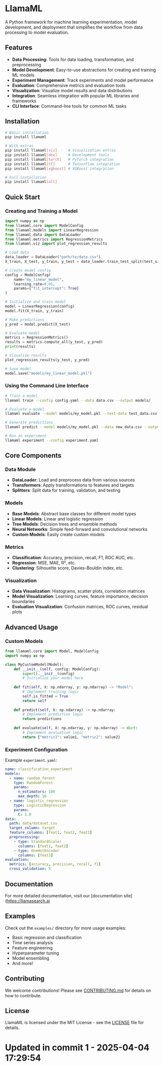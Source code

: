 # LlamaML

A Python framework for machine learning experimentation, model development, and deployment that simplifies the workflow from data processing to model evaluation.

## Features

- **Data Processing**: Tools for data loading, transformation, and preprocessing
- **Model Development**: Easy-to-use abstractions for creating and training ML models
- **Experiment Management**: Track experiments and model performance
- **Evaluation**: Comprehensive metrics and evaluation tools
- **Visualization**: Visualize model results and data distributions
- **Integration**: Seamless integration with popular ML libraries and frameworks
- **CLI Interface**: Command-line tools for common ML tasks

## Installation

```bash
# Basic installation
pip install llamaml

# With extras
pip install llamaml[viz]     # Visualization extras
pip install llamaml[dev]     # Development tools
pip install llamaml[torch]   # PyTorch integration
pip install llamaml[tf]      # TensorFlow integration
pip install llamaml[xgboost] # XGBoost integration

# Full installation
pip install llamaml[all]
```

## Quick Start

### Creating and Training a Model

```python
import numpy as np
from llamaml.core import ModelConfig
from llamaml.models import LinearRegression
from llamaml.data import DataLoader
from llamaml.metrics import RegressionMetrics
from llamaml.viz import plot_regression_results

# Load data
data_loader = DataLoader("path/to/data.csv")
X_train, X_test, y_train, y_test = data_loader.train_test_split(test_size=0.2)

# Create model config
config = ModelConfig(
    name="my_linear_model",
    learning_rate=0.01,
    params={"fit_intercept": True}
)

# Initialize and train model
model = LinearRegression(config)
model.fit(X_train, y_train)

# Make predictions
y_pred = model.predict(X_test)

# Evaluate model
metrics = RegressionMetrics()
results = metrics.compute_all(y_test, y_pred)
print(results)

# Visualize results
plot_regression_results(y_test, y_pred)

# Save model
model.save("models/my_linear_model.pkl")
```

### Using the Command Line Interface

```bash
# Train a model
llamaml train --config config.yaml --data data.csv --output models/

# Evaluate a model
llamaml evaluate --model models/my_model.pkl --test-data test_data.csv

# Generate predictions
llamaml predict --model models/my_model.pkl --data new_data.csv --output predictions.csv

# Run an experiment
llamaml experiment --config experiment.yaml
```

## Core Components

### Data Module

- **DataLoader**: Load and preprocess data from various sources
- **Transformers**: Apply transformations to features and targets
- **Splitters**: Split data for training, validation, and testing

### Models

- **Base Models**: Abstract base classes for different model types
- **Linear Models**: Linear and logistic regression
- **Tree Models**: Decision trees and ensemble methods
- **Neural Networks**: Simple feed-forward and convolutional networks
- **Custom Models**: Easily create custom models

### Metrics

- **Classification**: Accuracy, precision, recall, F1, ROC AUC, etc.
- **Regression**: MSE, MAE, R², etc.
- **Clustering**: Silhouette score, Davies-Bouldin index, etc.

### Visualization

- **Data Visualization**: Histograms, scatter plots, correlation matrices
- **Model Visualization**: Learning curves, feature importance, decision boundaries
- **Evaluation Visualization**: Confusion matrices, ROC curves, residual plots

## Advanced Usage

### Custom Models

```python
from llamaml.core import Model, ModelConfig
import numpy as np

class MyCustomModel(Model):
    def __init__(self, config: ModelConfig):
        super().__init__(config)
        # Initialize your model here
        
    def fit(self, X: np.ndarray, y: np.ndarray) -> "Model":
        # Implement training logic
        self.is_fitted = True
        return self
        
    def predict(self, X: np.ndarray) -> np.ndarray:
        # Implement prediction logic
        return predictions
        
    def evaluate(self, X: np.ndarray, y: np.ndarray) -> dict:
        # Implement evaluation logic
        return {"metric1": value1, "metric2": value2}
```

### Experiment Configuration

Example `experiment.yaml`:

```yaml
name: classification_experiment
models:
  - name: random_forest
    type: RandomForest
    params:
      n_estimators: 100
      max_depth: 10
  - name: logistic_regression
    type: LogisticRegression
    params:
      C: 1.0
data:
  path: data/dataset.csv
  target_column: target
  feature_columns: [feat1, feat2, feat3]
  preprocessing:
    - type: StandardScaler
      columns: [feat1, feat2]
    - type: OneHotEncoder
      columns: [feat3]
evaluation:
  metrics: [accuracy, precision, recall, f1]
  cross_validation: 5
```

## Documentation

For more detailed documentation, visit our [documentation site](https://llamasearch.ai

## Examples

Check out the `examples/` directory for more usage examples:

- Basic regression and classification
- Time series analysis
- Feature engineering
- Hyperparameter tuning
- Model ensembling
- And more!

## Contributing

We welcome contributions! Please see [CONTRIBUTING.md](CONTRIBUTING.md) for details on how to contribute.

## License

LlamaML is licensed under the MIT License - see the [LICENSE](LICENSE) file for details. 
# Updated in commit 1 - 2025-04-04 17:29:54
